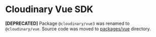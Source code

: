 Cloudinary Vue SDK
=========================

 **[DEPRECATED]**  Package `@cloudinary/vue3` was renamed to `@cloudinary/vue`. Source code was moved to [packages/vue](https://github.com/cloudinary/frontend-frameworks/tree/master/packages/vue) directory.
